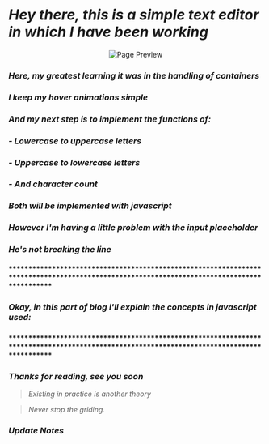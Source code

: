 # *Hey there, this is a simple text editor in which I have been working*

<p align="center">
  <img src="https://github.com/italicnich/texteditor/blob/main/readmeimg/rewriterpage.png" alt="Page Preview">
</p>

### *Here, my greatest learning it was in the handling of containers*
### *I keep my hover animations simple*
### *And my next step is to implement the functions of:*
### *- Lowercase to uppercase letters*
### *- Uppercase to lowercase letters*
### *- And character count*
### *Both will be implemented with javascript*
### *However I'm having a little problem with the input placeholder*
### *He's not breaking the line*

#### *******************************************************************************************************************************************
###   *Okay, in this part of blog i'll explain the concepts in javascript used:*
###   
#### *******************************************************************************************************************************************

###   *Thanks for reading, see you soon*

> *Existing in practice is another theory*

> *Never stop the griding.*

### *Update Notes*
